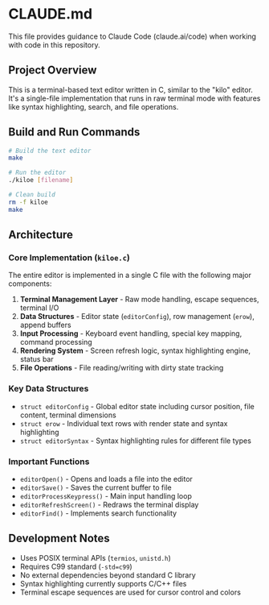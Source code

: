 # CLAUDE.md

This file provides guidance to Claude Code (claude.ai/code) when working with code in this repository.

## Project Overview

This is a terminal-based text editor written in C, similar to the "kilo" editor. It's a single-file implementation that runs in raw terminal mode with features like syntax highlighting, search, and file operations.

## Build and Run Commands

```bash
# Build the text editor
make

# Run the editor
./kiloe [filename]

# Clean build
rm -f kiloe
make
```

## Architecture

### Core Implementation (`kiloe.c`)

The entire editor is implemented in a single C file with the following major components:

1. **Terminal Management Layer** - Raw mode handling, escape sequences, terminal I/O
2. **Data Structures** - Editor state (`editorConfig`), row management (`erow`), append buffers
3. **Input Processing** - Keyboard event handling, special key mapping, command processing
4. **Rendering System** - Screen refresh logic, syntax highlighting engine, status bar
5. **File Operations** - File reading/writing with dirty state tracking

### Key Data Structures

- `struct editorConfig` - Global editor state including cursor position, file content, terminal dimensions
- `struct erow` - Individual text rows with render state and syntax highlighting
- `struct editorSyntax` - Syntax highlighting rules for different file types

### Important Functions

- `editorOpen()` - Opens and loads a file into the editor
- `editorSave()` - Saves the current buffer to file
- `editorProcessKeypress()` - Main input handling loop
- `editorRefreshScreen()` - Redraws the terminal display
- `editorFind()` - Implements search functionality

## Development Notes

- Uses POSIX terminal APIs (`termios`, `unistd.h`)
- Requires C99 standard (`-std=c99`)
- No external dependencies beyond standard C library
- Syntax highlighting currently supports C/C++ files
- Terminal escape sequences are used for cursor control and colors